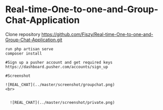 # Real-time-One-to-one-and-Group-Chat-Application

Clone repository https://github.com/Fiszy/Real-time-One-to-one-and-Group-Chat-Application.git


    run php artisan serve
    composer install
    
    #Sign up a pusher account and get required keys
    https://dashboard.pusher.com/accounts/sign_up
    
    #Screenshot
    
    ![REAL_CHAT](../master/screenshot/groupchat.png)
    <br>

    
      ![REAL_CHAT](../master/screenshot/private.png)
    
    
